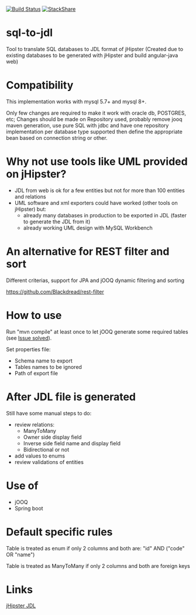 [![Build Status](https://travis-ci.org/Blackdread/sql-to-jdl.svg?branch=master)](https://travis-ci.org/Blackdread/sql-to-jdl)
[![StackShare](https://img.shields.io/badge/tech-stack-0690fa.svg?style=flat)](https://stackshare.io/Blackdread/sql-to-jdl)

# sql-to-jdl
Tool to translate SQL databases to JDL format of jHipster (Created due to existing databases to be generated with jHipster and build angular-java web)


# Compatibility
This implementation works with mysql 5.7+ and mysql 8+.

Only few changes are required to make it work with oracle db, POSTGRES, etc; Changes should be made on Repository used, probably remove jooq maven generation, use pure SQL with jdbc and have one repository implementation per database type supported then define the appropriate bean based on connection string or other.

# Why not use tools like UML provided on jHipster?
- JDL from web is ok for a few entities but not for more than 100 entities and relations
- UML software and xml exporters could have worked (other tools on jHipster) but:
  - already many databases in production to be exported in JDL (faster to generate the JDL from it)
  - already working UML design with MySQL Workbench

# An alternative for REST filter and sort
Different criterias, support for JPA and jOOQ dynamic filtering and sorting

https://github.com/Blackdread/rest-filter

# How to use
Run "mvn compile" at least once to let jOOQ generate some required tables (see [Issue solved](https://github.com/Blackdread/sql-to-jdl/issues/2)).

Set properties file:
- Schema name to export
- Tables names to be ignored
- Path of export file

# After JDL file is generated
Still have some manual steps to do:
- review relations:
  - ManyToMany
  - Owner side display field
  - Inverse side field name and display field
  - Bidirectional or not
- add values to enums
- review validations of entities

# Use of
- jOOQ
- Spring boot

# Default specific rules
Table is treated as enum if only 2 columns and both are: "id" AND ("code" OR "name")

Table is treated as ManyToMany if only 2 columns and both are foreign keys

# Links
[jHipster JDL](http://www.jhipster.tech/jdl/)
